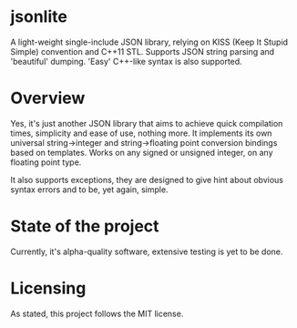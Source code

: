 # jsonlite

A light-weight single-include JSON library, relying on KISS (Keep It Stupid Simple)
convention and C++11 STL. Supports JSON string parsing and 'beautiful' dumping.
'Easy' C++-like syntax is also supported.


# Overview

Yes, it's just another JSON library that aims to achieve quick compilation times,
simplicity and ease of use, nothing more.
It implements its own universal string->integer and string->floating point
conversion bindings based on templates. Works on any signed or unsigned integer,
on any floating point type.

It also supports exceptions, they are designed to give hint about obvious syntax
errors and to be, yet again, simple.


# State of the project

Currently, it's alpha-quality software, extensive testing is yet to be done.


# Licensing
As stated, this project follows the MIT license.
